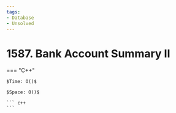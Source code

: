 ```yaml
---
tags:
- Database
- Unsolved
---
```



# 1587. Bank Account Summary II

=== "C++"

    $Time: O()$

    $Space: O()$

    ``` c++
    ```